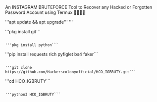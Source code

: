 An INSTAGRAM BRUTEFORCE Tool to Recover any Hacked 
or Forgotten Password Account using Termux 👨🏼‍💻🎩

'''apt update && apt upgrade'''
'''

'''pkg install git```
```

'''pkg install python```
```

'''pip install requests rich pyfiglet bs4 faker```
```

'''git clone https://github.com/Hackerscolonyofficial/HCO_IGBRUTY.git```
```

'''cd HCO_IGBRUTY```
```

'''python3 HCO_IGBRUTY```
```

